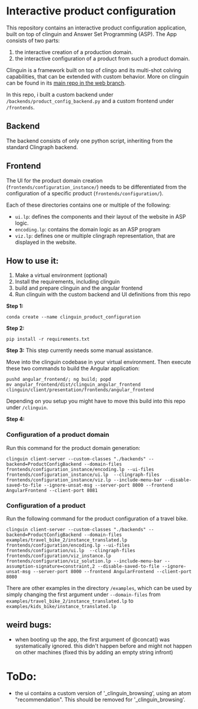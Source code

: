# Interactive product configuration

This repository contains an interactive product configuration application, built on top of clinguin and Answer Set Programming (ASP). 
The App consists of two parts:
1. the interactive creation of a production domain.
2. the interactive configuration of a product from such a product domain.

Clinguin is a framework built on top of clingo and its multi-shot colving capabilities, that can be extended with custom behavior.
More on clinguin can be found in its [main repo in the web branch](https://github.com/potassco/clinguin/tree/web_sus).

In this repo, i built a custom backend under `/backends/product_config_backend.py` and a custom frontend under `/frontends`.

## Backend

The backend consists of only one python script, inheriting from the standard Clingraph backend.

## Frontend

The UI for the product domain creation (`frontends/configuration_instance/`) needs to be differentiated from the configuration of a specific product (`frontends/configuration/`).

Each of these directories contains one or multiple of the following:
- `ui.lp`: defines the components and their layout of the website in ASP logic.
- `encoding.lp`: contains the domain logic as an ASP program
- `viz.lp`: defines one or multiple clingraph representation, that are displayed in the website.


## How to use it:

1. Make a virtual environment (optional) 
2. Install the requirements, including clinguin
3. build and prepare clinguin and the angular frontend
4. Run clinguin with the custom backend and UI definitions from this repo


**Step 1:**
```shell
conda create --name clinguin_product_configuration
```


**Step 2:**
```shell
pip install -r requirements.txt
```


**Step 3:**
This step currently needs some manual assistance.

Move into the clinguin codebase in your virtual environment.
Then execute these two commands to build the Angular application:
```
pushd angular_frontend/; ng build; popd
mv angular_frontend/dist/clinguin_angular_frontend clinguin/client/presentation/frontends/angular_frontend
```

Depending on you setup you might have to move this build into this repo under `/clinguin`.


**Step 4:**
### Configuration of a product domain

Run this command for the product domain generation:

```shell
clinguin client-server --custom-classes "./backends" --backend=ProductConfigBackend --domain-files frontends/configuration_instance/encoding.lp --ui-files frontends/configuration_instance/ui.lp  --clingraph-files frontends/configuration_instance/viz.lp --include-menu-bar --disable-saved-to-file --ignore-unsat-msg --server-port 8000 --frontend AngularFrontend --client-port 8081
```

### Configuration of a product

Run the following command for the product configuration of a travel bike.

```shell
clinguin client-server --custom-classes "./backends" --backend=ProductConfigBackend --domain-files examples/travel_bike_2/instance_translated.lp frontends/configuration/encoding.lp --ui-files frontends/configuration/ui.lp  --clingraph-files frontends/configuration/viz_instance.lp frontends/configuration/viz_solution.lp --include-menu-bar --assumption-signature=constraint,2 --disable-saved-to-file --ignore-unsat-msg --server-port 8000 --frontend AngularFrontend --client-port 8080
```

There are other examples in the directory `/examples`, which can be used by simply changing the first argument under `--domain-files` from ` examples/travel_bike_2/instance_translated.lp` to `examples/kids_bike/instance_translated.lp`


## weird bugs:
- when booting up the app, the first argument of @concat() was systematically ignored. this didn't happen before and might not happen on other machines (fixed this by adding an empty string infront)


# ToDo:
- the ui contains a custom version of '_clinguin_browsing', using an atom "recommendation". This should be removed for '_clinguin_browsing'.